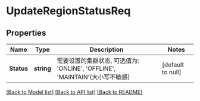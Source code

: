 # UpdateRegionStatusReq

## Properties
Name | Type | Description | Notes
------------ | ------------- | ------------- | -------------
**Status** | **string** | 需要设置的集群状态, 可选值为: &#39;ONLINE&#39;, &#39;OFFLINE&#39;, &#39;MAINTAIN&#39;(大小写不敏感) | [default to null]

[[Back to Model list]](../README.md#documentation-for-models) [[Back to API list]](../README.md#documentation-for-api-endpoints) [[Back to README]](../README.md)


